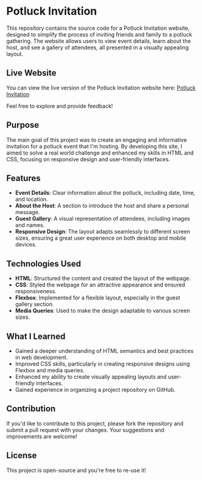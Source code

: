 # Potluck Invitation

This repository contains the source code for a Potluck Invitation website, designed to simplify the process of inviting friends and family to a potluck gathering. The website allows users to view event details, learn about the host, and see a gallery of attendees, all presented in a visually appealing layout.

## Live Website

You can view the live version of the Potluck Invitation website here: [Potluck Invitation](https://junaid-mohammad.github.io/Potluck-Invitation)

Feel free to explore and provide feedback!

## Purpose

The main goal of this project was to create an engaging and informative invitation for a potluck event that I'm hosting. By developing this site, I aimed to solve a real world challenge and enhanced my skills in HTML and CSS, focusing on responsive design and user-friendly interfaces.

## Features

- **Event Details**: Clear information about the potluck, including date, time, and location.
- **About the Host**: A section to introduce the host and share a personal message.
- **Guest Gallery**: A visual representation of attendees, including images and names.
- **Responsive Design**: The layout adapts seamlessly to different screen sizes, ensuring a great user experience on both desktop and mobile devices.

## Technologies Used

- **HTML**: Structured the content and created the layout of the webpage.
- **CSS**: Styled the webpage for an attractive appearance and ensured responsiveness.
- **Flexbox**: Implemented for a flexible layout, especially in the guest gallery section.
- **Media Queries**: Used to make the design adaptable to various screen sizes.

## What I Learned

- Gained a deeper understanding of HTML semantics and best practices in web development.
- Improved CSS skills, particularly in creating responsive designs using Flexbox and media queries.
- Enhanced my ability to create visually appealing layouts and user-friendly interfaces.
- Gained experience in organizing a project repository on GitHub.

## Contribution

If you'd like to contribute to this project, please fork the repository and submit a pull request with your changes. Your suggestions and improvements are welcome!

## License

This project is open-source and you're free to re-use it!
